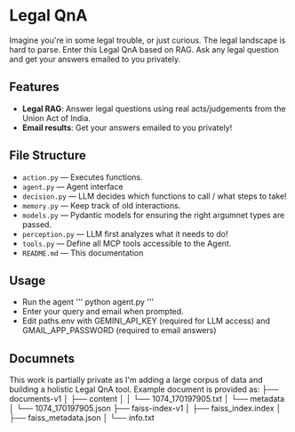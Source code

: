 # Legal QnA

Imagine you're in some legal trouble, or just curious. The legal landscape is hard to parse. Enter this Legal QnA based on RAG. Ask any legal question and get your answers emailed to you privately. 

## Features
- **Legal RAG**: Answer legal questions using real acts/judgements from the Union Act of India. 
- **Email results**: Get your answers emailed to you privately!

## File Structure
- `action.py` — Executes functions. 
- `agent.py` — Agent interface
- `decision.py` — LLM decides which functions to call / what steps to take!
- `memory.py` — Keep track of old interactions. 
- `models.py` — Pydantic models for ensuring the right argumnet types are passed.  
- `perception.py` — LLM first analyzes what it needs to do!
- `tools.py` — Define all MCP tools accessible to the Agent. 
- `README.md` — This documentation

## Usage
- Run the agent 
'''
python agent.py
'''
- Enter your query and email when prompted. 
- Edit paths.env with GEMINI_API_KEY (required for LLM access) and GMAIL_APP_PASSWORD (required to email answers)

## Documnets 
This work is partially private as I'm adding a large corpus of data and building a holistic Legal QnA tool. Example document is provided as: 
├── documents-v1
│   ├── content
│   │   └── 1074_170197905.txt 
│   └── metadata
│       └── 1074_170197905.json 
├── faiss-index-v1
│   ├── faiss_index.index
│   ├── faiss_metadata.json
│   └── info.txt


